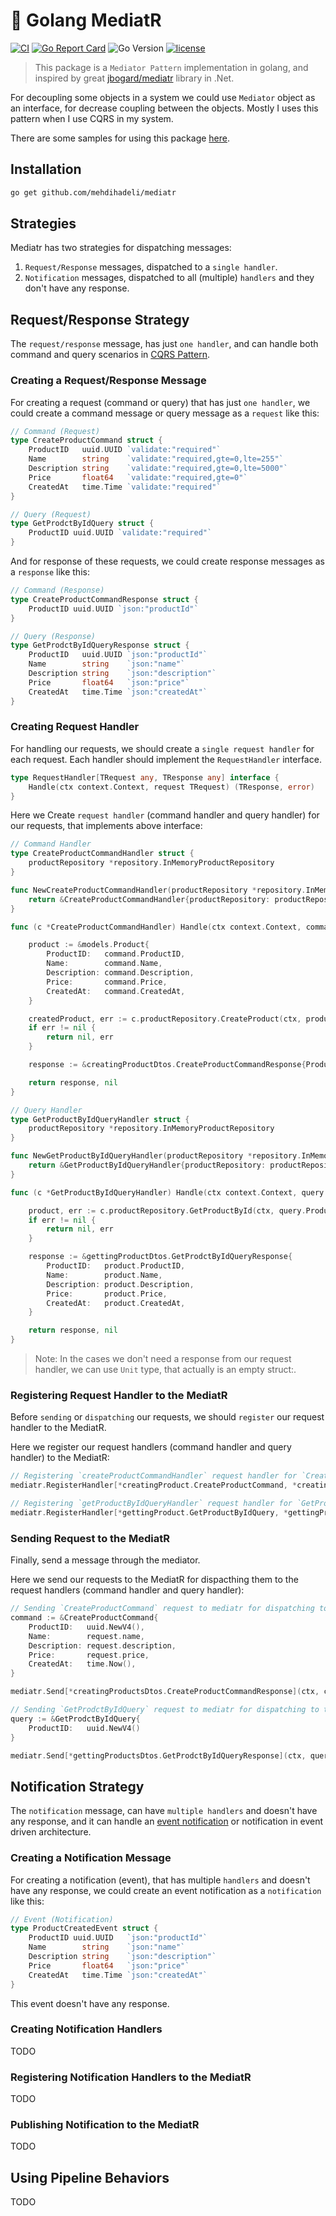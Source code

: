 # 🚃 Golang MediatR

[![CI](https://github.com/mehdihadeli/Go-MediatR/actions/workflows/ci.yml/badge.svg?branch=main&style=flat-square)](https://github.com/mehdihadeli/Go-MediatR/actions/workflows/ci.yml)
[![Go Report Card](https://goreportcard.com/badge/github.com/mehdihadeli/Go-MediatR)](https://goreportcard.com/report/github.com/mehdihadeli/Go-MediatR)
![Go Version](https://img.shields.io/badge/go%20version-%3E=1.18-61CFDD.svg?style=flat-square)
[![license](https://img.shields.io/github/license/mashape/apistatus.svg)](https://github.com/mehdihadeli/Go-MediatR/blob/main/LICENCE)

> This package is a `Mediator Pattern` implementation in golang, and inspired by great [jbogard/mediatr](https://github.com/jbogard/mediatr) library in .Net.

For decoupling some objects in a system we could use `Mediator` object as an interface, for decrease coupling between the objects. Mostly I uses this pattern when I use CQRS in my system.

There are some samples for using this package [here](./examples).

## Installation

```bash
go get github.com/mehdihadeli/mediatr
```

## Strategies
Mediatr has two strategies for dispatching messages:

1. `Request/Response` messages, dispatched to a `single handler`.
2. `Notification` messages, dispatched to all (multiple) `handlers` and they don't have any response.

## Request/Response Strategy
The `request/response` message, has just `one handler`, and can handle both command and query scenarios in [CQRS Pattern](https://martinfowler.com/bliki/CQRS.html).

### Creating a Request/Response Message

For creating a request (command or query) that has just `one handler`, we could create a command message or query message as a `request` like this:

```go
// Command (Request)
type CreateProductCommand struct {
    ProductID   uuid.UUID `validate:"required"`
    Name        string    `validate:"required,gte=0,lte=255"`
    Description string    `validate:"required,gte=0,lte=5000"`
    Price       float64   `validate:"required,gte=0"`
    CreatedAt   time.Time `validate:"required"`
}

// Query (Request)
type GetProdctByIdQuery struct {
    ProductID uuid.UUID `validate:"required"`
}
```
And for response of these requests, we could create response messages as a `response` like this:

```go
// Command (Response)
type CreateProductCommandResponse struct {
    ProductID uuid.UUID `json:"productId"`
}

// Query (Response)
type GetProdctByIdQueryResponse struct {
    ProductID   uuid.UUID `json:"productId"`
    Name        string    `json:"name"`
    Description string    `json:"description"`
    Price       float64   `json:"price"`
    CreatedAt   time.Time `json:"createdAt"`
}
```

### Creating Request Handler

For handling our requests, we should create a `single request handler` for each request. Each handler should implement the `RequestHandler` interface. 
```go
type RequestHandler[TRequest any, TResponse any] interface {
	Handle(ctx context.Context, request TRequest) (TResponse, error)
}
```

Here we Create `request handler` (command handler and query handler) for our requests, that implements above interface:

``` go
// Command Handler
type CreateProductCommandHandler struct {
	productRepository *repository.InMemoryProductRepository
}

func NewCreateProductCommandHandler(productRepository *repository.InMemoryProductRepository) *CreateProductCommandHandler {
	return &CreateProductCommandHandler{productRepository: productRepository}
}

func (c *CreateProductCommandHandler) Handle(ctx context.Context, command *CreateProductCommand) (*creatingProductDtos.CreateProductCommandResponse, error) {

	product := &models.Product{
		ProductID:   command.ProductID,
		Name:        command.Name,
		Description: command.Description,
		Price:       command.Price,
		CreatedAt:   command.CreatedAt,
	}

	createdProduct, err := c.productRepository.CreateProduct(ctx, product)
	if err != nil {
		return nil, err
	}

	response := &creatingProductDtos.CreateProductCommandResponse{ProductID: createdProduct.ProductID}

	return response, nil
}
```

```go
// Query Handler
type GetProductByIdQueryHandler struct {
    productRepository *repository.InMemoryProductRepository
}

func NewGetProductByIdQueryHandler(productRepository *repository.InMemoryProductRepository) *GetProductByIdQueryHandler {
    return &GetProductByIdQueryHandler{productRepository: productRepository}
}

func (c *GetProductByIdQueryHandler) Handle(ctx context.Context, query *GetProductByIdQuery) (*gettingProductDtos.GetProdctByIdQueryResponse, error) {

    product, err := c.productRepository.GetProductById(ctx, query.ProductID)
    if err != nil {
        return nil, err
    }

    response := &gettingProductDtos.GetProdctByIdQueryResponse{
        ProductID:   product.ProductID,
        Name:        product.Name,
        Description: product.Description,
        Price:       product.Price,
        CreatedAt:   product.CreatedAt,
    }

    return response, nil
}
```

> Note: In the cases we don't need a response from our request handler, we can use `Unit` type, that actually is an empty struct:.

### Registering Request Handler to the MediatR
Before `sending` or `dispatching` our requests, we should `register` our request handler to the MediatR.

Here we register our request handlers (command handler and query handler) to the MediatR:
```go
// Registering `createProductCommandHandler` request handler for `CreateProductCommand` request to the MediatR
mediatr.RegisterHandler[*creatingProduct.CreateProductCommand, *creatingProductsDtos.CreateProductCommandResponse](createProductCommandHandler)

// Registering `getProductByIdQueryHandler` request handler for `GetProductByIdQuery` request to the MediatR
mediatr.RegisterHandler[*gettingProduct.GetProductByIdQuery, *gettingProductDtos.GetProdctByIdQueryResponse](getProductByIdQueryHandler)
```

### Sending Request to the MediatR

Finally, send a message through the mediator.

Here we send our requests to the MediatR for dispacthing them to the request handlers (command handler and query handler):
``` go
// Sending `CreateProductCommand` request to mediatr for dispatching to the `CreateProductCommandHandler` request handler
command := &CreateProductCommand{
    ProductID:   uuid.NewV4(),
    Name:        request.name,
    Description: request.description,
    Price:       request.price,
    CreatedAt:   time.Now(),
}

mediatr.Send[*creatingProductsDtos.CreateProductCommandResponse](ctx, command)
```

```go
// Sending `GetProdctByIdQuery` request to mediatr for dispatching to the `GetProductByIdQueryHandler` request handler
query := &GetProdctByIdQuery{
    ProductID:   uuid.NewV4()
}

mediatr.Send[*gettingProductsDtos.GetProdctByIdQueryResponse](ctx, query)
```


## Notification Strategy

The `notification` message, can have `multiple handlers` and doesn't have any response, and it can handle an [event notification](https://martinfowler.com/articles/201701-event-driven.html) or notification in event driven architecture.

### Creating a Notification Message

For creating a notification (event), that has multiple `handlers` and doesn't have any response, we could create an event notification as a `notification` like this:

```go
// Event (Notification)
type ProductCreatedEvent struct {
    ProductID uuid.UUID   `json:"productId"`
    Name        string    `json:"name"`
    Description string    `json:"description"`
    Price       float64   `json:"price"`
    CreatedAt   time.Time `json:"createdAt"`
}
```
This event doesn't have any response.

### Creating Notification Handlers
TODO

### Registering Notification Handlers to the MediatR
TODO

### Publishing Notification to the MediatR
TODO

## Using Pipeline Behaviors
TODO
